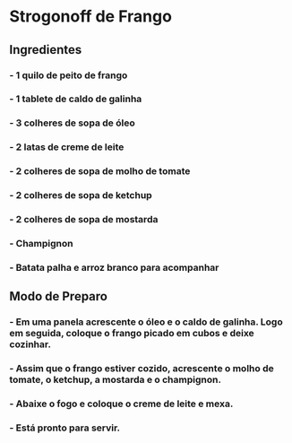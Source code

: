 # Strogonoff de Frango

## **Ingredientes**

### - 1 quilo de peito de frango
### - 1 tablete de caldo de galinha
### - 3 colheres de sopa de óleo
### - 2 latas de creme de leite
### - 2 colheres de sopa de molho de tomate
### - 2 colheres de sopa de ketchup
### - 2 colheres de sopa de mostarda
### - Champignon
### - Batata palha e arroz branco para acompanhar

## Modo de Preparo

### - Em uma panela acrescente o óleo e o caldo de galinha. Logo em seguida, coloque o frango picado em cubos e deixe cozinhar.
### - Assim que o frango estiver cozido, acrescente o molho de tomate, o ketchup, a mostarda e o champignon.
### - Abaixe o fogo e coloque o creme de leite e mexa.
### - Está pronto para servir.
